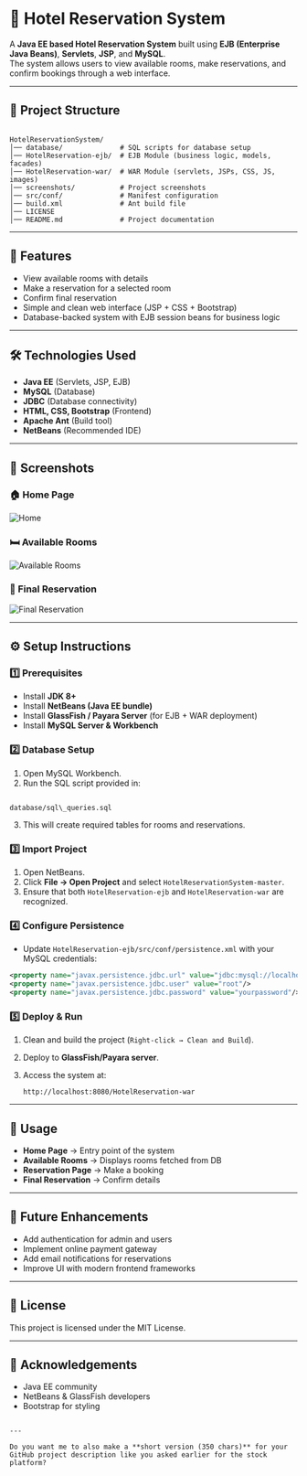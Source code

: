 # 🏨 Hotel Reservation System

A **Java EE based Hotel Reservation System** built using **EJB (Enterprise Java Beans)**, **Servlets**, **JSP**, and **MySQL**.  
The system allows users to view available rooms, make reservations, and confirm bookings through a web interface.  

---

## 📂 Project Structure

```

HotelReservationSystem/
│── database/              # SQL scripts for database setup
│── HotelReservation-ejb/  # EJB Module (business logic, models, facades)
│── HotelReservation-war/  # WAR Module (servlets, JSPs, CSS, JS, images)
│── screenshots/           # Project screenshots
│── src/conf/              # Manifest configuration
│── build.xml              # Ant build file
│── LICENSE
│── README.md              # Project documentation

```

---

## 🚀 Features

- View available rooms with details  
- Make a reservation for a selected room  
- Confirm final reservation  
- Simple and clean web interface (JSP + CSS + Bootstrap)  
- Database-backed system with EJB session beans for business logic  

---

## 🛠️ Technologies Used

- **Java EE** (Servlets, JSP, EJB)  
- **MySQL** (Database)  
- **JDBC** (Database connectivity)  
- **HTML, CSS, Bootstrap** (Frontend)  
- **Apache Ant** (Build tool)  
- **NetBeans** (Recommended IDE)  

---

## 📸 Screenshots

### 🏠 Home Page
![Home](screenshots/home.PNG)

### 🛏 Available Rooms
![Available Rooms](screenshots/availableRooms.PNG)

### 📑 Final Reservation
![Final Reservation](screenshots/finalReservation.PNG)

---

## ⚙️ Setup Instructions

### 1️⃣ Prerequisites
- Install **JDK 8+**  
- Install **NetBeans (Java EE bundle)**  
- Install **GlassFish / Payara Server** (for EJB + WAR deployment)  
- Install **MySQL Server & Workbench**  

### 2️⃣ Database Setup
1. Open MySQL Workbench.  
2. Run the SQL script provided in:
```

database/sql\_queries.sql

````
3. This will create required tables for rooms and reservations.  

### 3️⃣ Import Project
1. Open NetBeans.  
2. Click **File → Open Project** and select `HotelReservationSystem-master`.  
3. Ensure that both `HotelReservation-ejb` and `HotelReservation-war` are recognized.  

### 4️⃣ Configure Persistence
- Update `HotelReservation-ejb/src/conf/persistence.xml` with your MySQL credentials:
```xml
<property name="javax.persistence.jdbc.url" value="jdbc:mysql://localhost:3306/hotel_db"/>
<property name="javax.persistence.jdbc.user" value="root"/>
<property name="javax.persistence.jdbc.password" value="yourpassword"/>
````

### 5️⃣ Deploy & Run

1. Clean and build the project (`Right-click → Clean and Build`).
2. Deploy to **GlassFish/Payara server**.
3. Access the system at:

   ```
   http://localhost:8080/HotelReservation-war
   ```

---

## 📖 Usage

* **Home Page** → Entry point of the system
* **Available Rooms** → Displays rooms fetched from DB
* **Reservation Page** → Make a booking
* **Final Reservation** → Confirm details

---

## 📌 Future Enhancements

* Add authentication for admin and users
* Implement online payment gateway
* Add email notifications for reservations
* Improve UI with modern frontend frameworks

---

## 📄 License

This project is licensed under the MIT License.

---

## 🙌 Acknowledgements

* Java EE community
* NetBeans & GlassFish developers
* Bootstrap for styling

```

---

Do you want me to also make a **short version (350 chars)** for your GitHub project description like you asked earlier for the stock platform?
```

